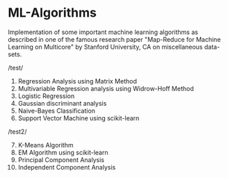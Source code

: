 # ML-Algorithms
Implementation of some important machine learning algorithms as described in one of the famous research paper "Map-Reduce for Machine Learning on Multicore" by Stanford University, CA on miscellaneous data-sets.

/test/

1. Regression Analysis using Matrix Method
2. Multivariable Regression analysis using Widrow-Hoff Method
3. Logistic Regression
4. Gaussian discriminant analysis
5. Naive-Bayes Classification
6. Support Vector Machine using scikit-learn

/test2/

7. K-Means Algorithm
8. EM Algorithm using scikit-learn
9. Principal Component Analysis
10. Independent Component Analysis
